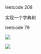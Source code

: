 leetcode 208

实现一个字典树



leetcode 79

![](http://ww4.sinaimg.cn/large/006tNc79ly1g42pqfr5klj30uu0u0ti5.jpg)

![](http://ww1.sinaimg.cn/large/006tNc79ly1g42q2ph0fsj312f0u0gvg.jpg)





